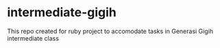 # intermediate-gigih
This repo created for ruby project to accomodate tasks in Generasi Gigih intermediate class 
